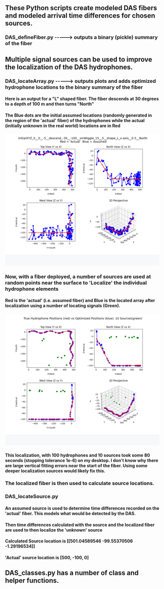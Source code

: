 ## These Python scripts create modeled DAS fibers and modeled arrival time differences for chosen sources.

### DAS_defineFiber.py   -----> outputs a binary (pickle) summary of the fiber

## Multiple signal sources can be used to improve the localization of the DAS hydrophones.

### DAS_locateArray.py   -----> outputs plots and adds optimized hydrophone locations to the binary summary of the fiber

#### Here is an output for a "L" shaped fiber. The fiber descends at 30 degrees to a depth of 100 m and then turns "North"
#### The Blue dots are the initial assumed locations (randomly generated in the region of the 'actual' fiber) of the hydrophones while the actual (initially unknown in the real world) locations are in Red
![3d PLOT OF FIBER](LshapedFiber.png)

###  Now, with a fiber deployed, a number of sources are used at random points near the surface to 'Localize' the individual hydrophone elements
#### Red is the 'actual' (i.e. assumed fiber) and Blue is the located array after localization using a number of locating signals (Green).
![3d LOCALIZATION FIBER](LocalizedFiber.png)
####  This localization, with 100 hydrophones and 10 sources took some 80 seconds (stopping tolerance 1e-6) on my desktop. I don't know why there are large vertical fitting errors near the start of the fiber. Using some deeper localization sources would likely fix this.

### The localized fiber is then used to calculate source locations.

### DAS_locateSource.py

#### An assumed source is used to determine time differences recorded on the 'actual' fiber. This models what would be detected by the DAS.
#### Then time differences calculated with the source and the localized fiber are used to then localize the 'unknown' source
#### Calculated Source location is  [[501.04589546 -99.55370506  -1.29196534]]
#### 'Actual' source location is  [500, -100, 0]

## DAS_classes.py has a number of class and helper functions.
